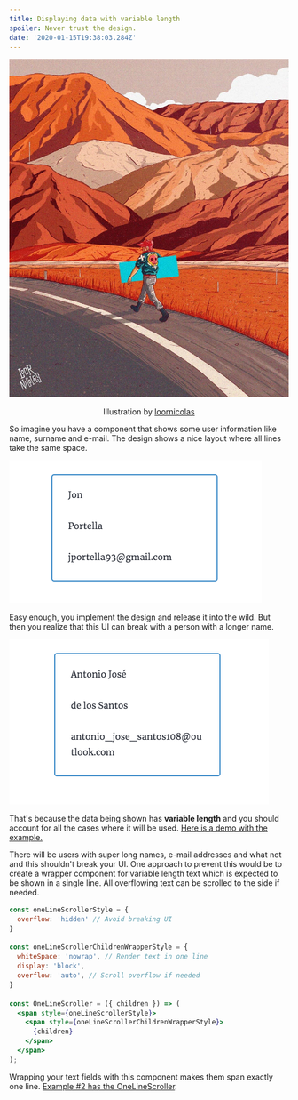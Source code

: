 ```yaml
---
title: Displaying data with variable length
spoiler: Never trust the design.
date: '2020-01-15T19:38:03.284Z'
---
```


![](./images/road-loor-nicolas.jpg)

<p style="text-align:center">Illustration by <a href="https://www.instagram.com/loornicolas/" target="_blank">loornicolas</a><p>


So imagine you have a component that shows some user information like name, surname and e-mail. The design shows a nice layout where all lines take the same space.

![](./images/example1.png)

Easy enough, you implement the design and release it into the wild. But then you realize that this UI can break with a person with a longer name.

![](./images/example2.png)

That's because the data being shown has **variable length** and you should account for all the cases where it will be used. <a href="/displaying-data-with-variable-length-example#example-1" target="_blank">Here is a demo with the example.</a>

There will be users with super long names, e-mail addresses and what not and this shouldn't break your UI. One approach to prevent this would be to create a wrapper component for variable length text which is expected to be shown in a single line. All overflowing text can be scrolled to the side if needed.

```jsx
const oneLineScrollerStyle = {
  overflow: 'hidden' // Avoid breaking UI
}

const oneLineScrollerChildrenWrapperStyle = {
  whiteSpace: 'nowrap', // Render text in one line
  display: 'block',
  overflow: 'auto', // Scroll overflow if needed
}

const OneLineScroller = ({ children }) => (
  <span style={oneLineScrollerStyle}>
    <span style={oneLineScrollerChildrenWrapperStyle}>
      {children}
    </span>
  </span>
);
```

Wrapping your text fields with this component makes them span exactly one line. [Example #2 has the OneLineScroller](/displaying-data-with-variable-length-example#example-2).
